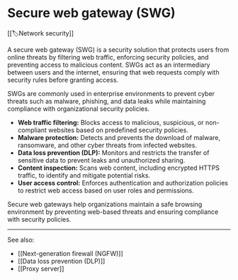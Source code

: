 
# Secure web gateway (SWG)

[[🏷️Network security]]

A secure web gateway (SWG) is a security solution that protects users from online threats by filtering web traffic, enforcing security policies, and preventing access to malicious content. SWGs act as an intermediary between users and the internet, ensuring that web requests comply with security rules before granting access.

SWGs are commonly used in enterprise environments to prevent cyber threats such as malware, phishing, and data leaks while maintaining compliance with organizational security policies.

- **Web traffic filtering:** Blocks access to malicious, suspicious, or non-compliant websites based on predefined security policies.
- **Malware protection:** Detects and prevents the download of malware, ransomware, and other cyber threats from infected websites.
- **Data loss prevention (DLP):** Monitors and restricts the transfer of sensitive data to prevent leaks and unauthorized sharing.
- **Content inspection:** Scans web content, including encrypted HTTPS traffic, to identify and mitigate potential risks.
- **User access control:** Enforces authentication and authorization policies to restrict web access based on user roles and permissions.

Secure web gateways help organizations maintain a safe browsing environment by preventing web-based threats and ensuring compliance with security policies.

---

See also:

- [[Next-generation firewall (NGFW)]]
- [[Data loss prevention (DLP)]]
- [[Proxy server]]